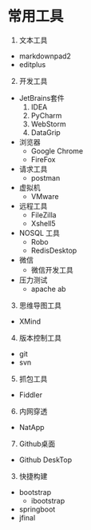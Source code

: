 # 常用工具
1. 文本工具
  * markdownpad2
  * editplus

2. 开发工具
  *  JetBrains套件
     1. IDEA
     2. PyCharm
     3. WebStorm
     4. DataGrip
  *  浏览器
     *  Google Chrome
     *  FireFox
  *  请求工具
     *  postman 
  *  虚拟机
     *  VMware
  *  远程工具
     *  FileZilla
     *  Xshell5
  *  NOSQL 工具
     *  Robo
     *  RedisDesktop
  *  微信
     *  微信开发工具
  *  压力测试
     *  apache ab
3.  思维导图工具
  *  XMind
4.  版本控制工具
  *  git
  *  svn
5.  抓包工具
  *  Fiddler
6.  内网穿透
  *  NatApp
7. Github桌面
  *  Github DeskTop

3.  快捷构建
  *  bootstrap
     *  ibootstrap
  *  springboot
  *  jfinal
    
   